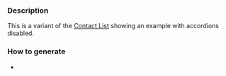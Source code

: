 ### Description
This is a variant of the [Contact List](./?p=organisms-contact-list) showing an example with accordions disabled.

### How to generate
* 